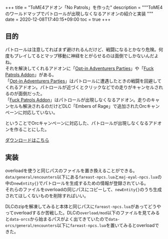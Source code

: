 +++
title = "ToME4アドオン「No Patrols」を作った"
description = """ToME4のワールドマップでパトロールが出現しなくなるアドオンの紹介と実装
"""
date = 2020-12-08T17:40:15+09:00
toc = true
+++
<!--more-->
## 目的
パトロールは注意してればまず避けれるんだけど、戦闘になるとかなり危険。何度もプレイしてるとマップ移動に神経をとがらせるのは面倒でしかないんだよね。\
それを解決してくれるアドオンに「[Opt-in Adventurers Parties][opt]」や「[Fuck Patrols Addon][fuck]」がある。\
「[Opt-in Adventurers Parties][opt]」はパトロールに遭遇したときの戦闘を回避してくれるアドオン。パトロールが近づくとクリックなどでの走りがキャンセルされるのが面倒だった。\
「[Fuck Patrols Addon][fuck]」はパトロールが出現しなくなるアドオン。走りのキャンセルも解決されるのだけどDLC「Embers of Rage」で追加されたOrcキャンペーンに対応していない。

ということでOrcキャンペーンに対応した、パトロールが出現しなくなるアドオンを作ることにした。

[ダウンロードはこちら][no]

## 実装
overloadを使うと同じパスのファイルを置き換えることができる。\
`data/general/encounters`以下にある`fareast-npcs.lua`と`maj-eyal-npcs.lua`の中の`newEntity{}`でパトロールを生成するための情報が登録されている。\
それらのファイルをoverloadの同じパスにコピーして、`newEntity{}`のうち生成されてほしくないものを削除すればいい。

DLCのzipを解凍してみると本体と同じパスに`fareast-npcs.lua`があってどうやってoverloadするか苦戦した。DLCの`overload/mod`以下のファイルを見てみると`data-orcs`から始まるパスがよく出てきていたので`data-orcs/general/encounters`以下に`fareast-npcs.lua`を置いてみるとoverloadできた。

[no]:https://te4.org/games/addons/tome/no-patrols
[opt]:https://te4.org/games/addons/tome/opt-adventurers-parties
[fuck]:https://te4.org/games/addons/tome/fuckpatrols
